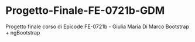 # Progetto-Finale-FE-0721b-GDM
Progetto finale corso di Epicode FE-0721b - Giulia Maria Di Marco
Bootstrap + ngBootstrap
